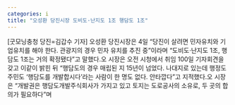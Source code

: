 ```yaml
---
categories: i
title: "오성환 당진시장 도비도·난지도 1조 행담도 1조"
---
```

[굿모닝충청 당진=김갑수 기자] 오성환 당진시장은 4일 “당진이 살려면 민자유치와 기업유치를 해야 한다. 관광지의 경우 민자 유치를 추진 중”이라며 “도비도·난지도 1조, 행담도 1조는 거의 확정됐다”고 말했다.오 시장은 오전 시청에서 취임 100일 기자회견을 갖고 이같이 밝힌 뒤 “행담도의 경우 매립된 지 15년이 넘었다. 나대지로 있는데 행정도 주민도 ‘행담도를 개발합시다’라는 사람이 한 명도 없다. 안타깝다”고 지적했다.오 시장은 “개발권은 행담도개발주식회사가 가지고 있고 토지는 도로공사의 소유로, 두 곳의 합의가 필요하다”며